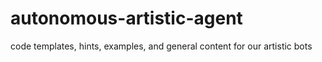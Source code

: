 # autonomous-artistic-agent
code templates, hints, examples, and general content for our artistic bots
